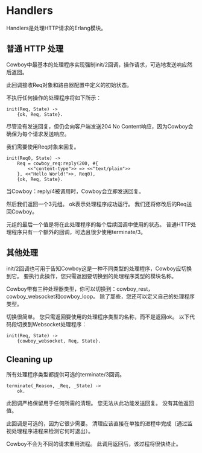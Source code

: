 # Handlers

Handlers是处理HTTP请求的Erlang模块。

## 普通 HTTP 处理

Cowboy中最基本的处理程序实现强制init/2回调，操作请求，可选地发送响应然后返回。

此回调接收Req对象和路由器配置中定义的初始状态。

不执行任何操作的处理程序将如下所示：
```
init(Req, State) ->
    {ok, Req, State}.
```

尽管没有发送回复，但仍会向客户端发送204 No Content响应，因为Cowboy会确保为每个请求发送响应。

我们需要使用Req对象来回复。

```
init(Req0, State) ->
    Req = cowboy_req:reply(200, #{
        <<"content-type">> => <<"text/plain">>
    }, <<"Hello World!">>, Req0),
    {ok, Req, State}.
```

当Cowboy：reply/4被调用时，Cowboy会立即发送回复。

然后我们返回一个3元组。 ok表示处理程序成功运行。 我们还将修改后的Req送回Cowboy。

元组的最后一个值是将在此处理程序的每个后续回调中使用的状态。 普通HTTP处理程序只有一个额外的回调，可选且很少使用terminate/3。

## 其他处理

init/2回调也可用于告知Cowboy这是一种不同类型的处理程序，Cowboy应切换到它。 要执行此操作，您只需返回要切换到的处理程序类型的模块名称。

Cowboy带有三种处理器类型，你可以切换到：cowboy_rest，cowboy_websocket和cowboy_loop。 除了那些，您还可以定义自己的处理程序类型。

切换很简单。 您只需返回要使用的处理程序类型的名称，而不是返回ok。 以下代码段切换到Websocket处理程序：
```
init(Req, State) ->
    {cowboy_websocket, Req, State}.
```

## Cleaning up

所有处理程序类型都提供可选的terminate/3回调。
```
terminate(_Reason, _Req, _State) ->
    ok.
```

此回调严格保留用于任何所需的清理。 您无法从此功能发送回复。 没有其他返回值。

此回调是可选的，因为它很少需要。 清理应该直接在单独的进程中完成（通过监视处理程序进程来检测它何时退出）。

Cowboy不会为不同的请求重用流程。 此调用返回后，该过程将很快终止。